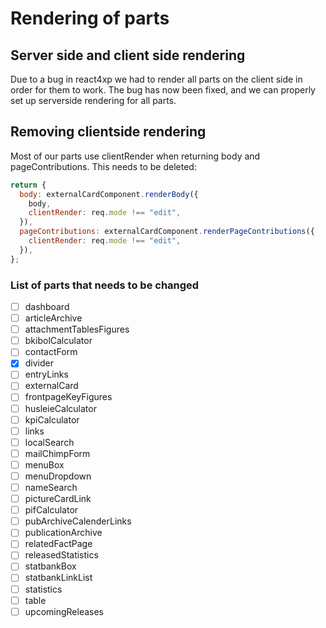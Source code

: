 # Rendering of parts

## Server side and client side rendering

Due to a bug in react4xp we had to render all parts on the client side in order for them to work. The bug has now been fixed, and we can properly set up serverside rendering for all parts.

## Removing clientside rendering

Most of our parts use clientRender when returning body and pageContributions. This needs to be deleted:

```javascript
return {
  body: externalCardComponent.renderBody({
    body,
    clientRender: req.mode !== "edit",
  }),
  pageContributions: externalCardComponent.renderPageContributions({
    clientRender: req.mode !== "edit",
  }),
};
```

### List of parts that needs to be changed

- [ ] dashboard
- [ ] articleArchive
- [ ] attachmentTablesFigures
- [ ] bkibolCalculator
- [ ] contactForm
- [x] divider
- [ ] entryLinks
- [ ] externalCard
- [ ] frontpageKeyFigures
- [ ] husleieCalculator
- [ ] kpiCalculator
- [ ] links
- [ ] localSearch
- [ ] mailChimpForm
- [ ] menuBox
- [ ] menuDropdown
- [ ] nameSearch
- [ ] pictureCardLink
- [ ] pifCalculator
- [ ] pubArchiveCalenderLinks
- [ ] publicationArchive
- [ ] relatedFactPage
- [ ] releasedStatistics
- [ ] statbankBox
- [ ] statbankLinkList
- [ ] statistics
- [ ] table
- [ ] upcomingReleases
